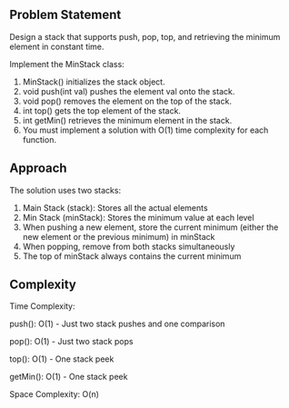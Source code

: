 ## Problem Statement

Design a stack that supports push, pop, top, and retrieving the minimum element in constant time.

Implement the MinStack class:

1. MinStack() initializes the stack object.
2. void push(int val) pushes the element val onto the stack.
3. void pop() removes the element on the top of the stack.
4. int top() gets the top element of the stack.
5. int getMin() retrieves the minimum element in the stack.
6. You must implement a solution with O(1) time complexity for each function.

## Approach

The solution uses two stacks:

1. Main Stack (stack): Stores all the actual elements
2. Min Stack (minStack): Stores the minimum value at each level
3. When pushing a new element, store the current minimum (either the new element or the previous minimum) in minStack
4. When popping, remove from both stacks simultaneously
5. The top of minStack always contains the current minimum

## Complexity

Time Complexity:

push(): O(1) - Just two stack pushes and one comparison

pop(): O(1) - Just two stack pops

top(): O(1) - One stack peek

getMin(): O(1) - One stack peek

Space Complexity: O(n)


 
